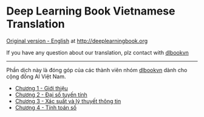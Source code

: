 # Deep Learning Book Vietnamese Translation

[Original version - English](http://deeplearningbook.org) at http://deeplearningbook.org

If you have any question about our translation, plz contact with [dlbookvn](https://dlbookvn.gitlab.io/about/)

---
Phần dịch này là đóng góp của các thành viên nhóm [dlbookvn](https://dlbookvn.gitlab.io/about/) dành cho cộng đồng AI Việt Nam.

- [Chương 1 - Giới thiệu](./dlbookvn/dlbookvn_chap01.pdf)
- [Chương 2 - Đại số tuyến tính](./dlbookvn/dlbookvn_chap02.pdf)
- [Chương 3 - Xác suất và lý thuyết thông tin](./dlbookvn/dlbookvn_chap03.pdf)
- [Chương 4 - Tính toán số](./dlbookvn/dlbookvn_chap04.pdf)